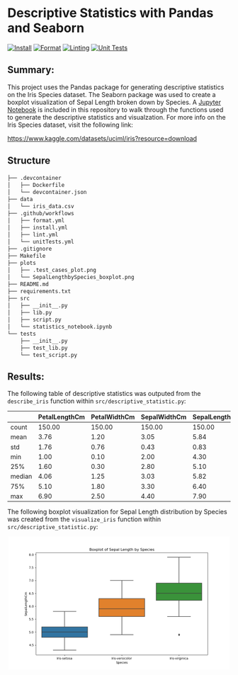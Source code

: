 # Descriptive Statistics with Pandas and Seaborn   
[![Install](https://github.com/nogibjj/mjh140_IndividualProject1/actions/workflows/install.yml/badge.svg)](https://github.com/nogibjj/mjh140_IndividualProject1/actions/workflows/install.yml)   [![Format](https://github.com/nogibjj/mjh140_IndividualProject1/actions/workflows/format.yml/badge.svg)](https://github.com/nogibjj/mjh140_IndividualProject1/actions/workflows/format.yml)   [![Linting](https://github.com/nogibjj/mjh140_IndividualProject1/actions/workflows/lint.yml/badge.svg)](https://github.com/nogibjj/mjh140_IndividualProject1/actions/workflows/lint.yml)   [![Unit Tests](https://github.com/nogibjj/mjh140_IndividualProject1/actions/workflows/unitTests.yml/badge.svg)](https://github.com/nogibjj/mjh140_IndividualProject1/actions/workflows/unitTests.yml)



## Summary:

This project uses the Pandas package for generating descriptive statistics on the Iris Species dataset. The Seaborn package was used to create a boxplot visualization of Sepal Length broken down by Species. A [Jupyter Notebook](src/statistics_notebook.ipynb) is included in this repository to walk through the functions used to generate the descriptive statistics and visualzation. For more info on the Iris Species dataset, visit the following link:

https://www.kaggle.com/datasets/uciml/iris?resource=download

## Structure

```text
├── .devcontainer
│   ├── Dockerfile
│   └── devcontainer.json
├── data
│   └── iris_data.csv
├── .github/workflows
│   ├── format.yml
│   ├── install.yml
│   ├── lint.yml
│   └── unitTests.yml
├── .gitignore
├── Makefile
├── plots
│   ├── .test_cases_plot.png
│   └── SepalLengthbySpecies_boxplot.png
├── README.md
├── requirements.txt
├── src
│   ├── __init__.py
│   ├── lib.py
│   ├── script.py
│   └── statistics_notebook.ipynb
└── tests
    ├── __init__.py
    ├── test_lib.py
    └── test_script.py

```

## Results:

The following table of descriptive statistics was outputed from the `describe_iris` function within `src/descriptive_statistic.py`:

|          | PetalLengthCm | PetalWidthCm | SepalWidthCm | SepalLengthCm |
| -------- | ------------- | ------------ | ------------ | ------------- |
|count     |    150.00     |   150.00    |   150.00     |    150.00 |
|mean      |      3.76     |     1.20    |     3.05     |      5.84 |
|std       |      1.76     |     0.76    |     0.43     |      0.83 |
|min       |      1.00     |     0.10    |     2.00     |      4.30 |
|25%       |      1.60     |     0.30    |     2.80     |      5.10 |
|median    |      4.06     |     1.25    |     3.03     |      5.82 |
|75%       |      5.10     |     1.80    |     3.30     |      6.40 |
|max       |      6.90     |     2.50    |     4.40     |      7.90 |


The following boxplot visualization for Sepal Length distribution by Species was created from the `visualize_iris` function within `src/descriptive_statistic.py`:

<p align = "center"><img src = "https://github.com/nogibjj/mjh140---MiniProject2/blob/main/SepalLength_by_Species.png" width = 500px></p>
